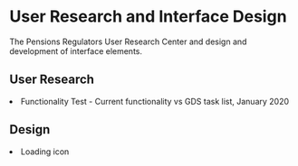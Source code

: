 <h1>User Research and Interface Design</h1>

<p>The Pensions Regulators User Research Center and design and development of interface elements.</p>

<h2>User Research</h2>
<li>Functionality Test - Current functionality vs GDS task list, January 2020</li>

<h2>Design</h2>
<li>Loading icon</li>
